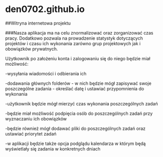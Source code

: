 # den0702.github.io
##Witryna internetowa projektu

###Nasza aplikacja ma na celu znormalizować oraz zorganizować czas pracy. Dodatkowo pozwala na prowadzenie statystyk dotyczących projektów i czasu ich wykonania  zarówno grup projektowych jak i obowiązków prywatnych.


Użytkownik po założeniu konta i zalogowaniu  się do niego będzie miał możliwość:

-wysyłania wiadomości i odbierania ich

-dodawania głównych folderów - w nich będzie mógł zapisywać swoje poszczególne zadania - określać datę i ustawiać przypomnienia do wykonania

-użytkownik będzie mógł mierzyć czas wykonania poszczególnych zadań

-będzie miał możliwość podpięcia osób do poszczególnych zadań przy wyznaczaniu ich obowiązków

-będzie również mógł dodawać pliki do poszczególnych zadań  oraz ustawiać priorytet zadań

-w aplikacji będzie także opcja podglądu kalendarza w którym będą wyświetlały się zadania w konkretnych dniach
